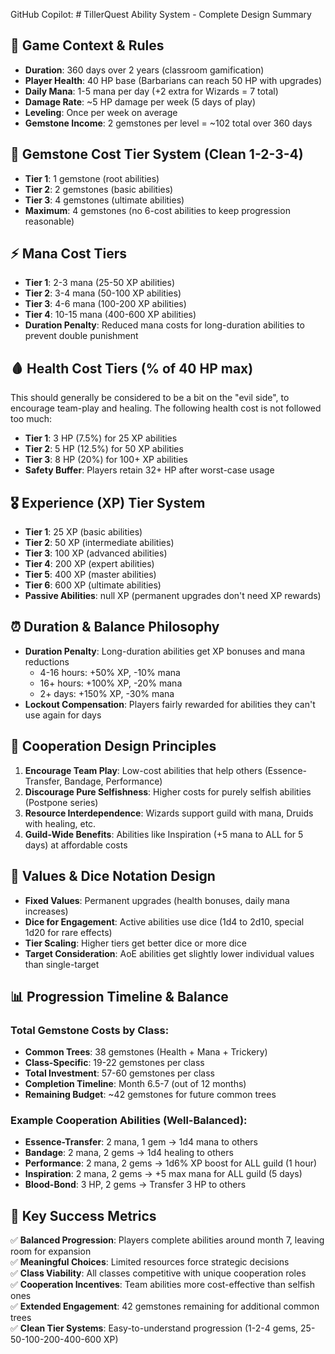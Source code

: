GitHub Copilot: # TillerQuest Ability System - Complete Design Summary

## 🎯 **Game Context & Rules**

- **Duration**: 360 days over 2 years (classroom gamification)
- **Player Health**: 40 HP base (Barbarians can reach 50 HP with upgrades)
- **Daily Mana**: 1-5 mana per day (+2 extra for Wizards = 7 total)
- **Damage Rate**: ~5 HP damage per week (5 days of play)
- **Leveling**: Once per week on average
- **Gemstone Income**: 2 gemstones per level = ~102 total over 360 days

## 💎 **Gemstone Cost Tier System (Clean 1-2-3-4)**

- **Tier 1**: 1 gemstone (root abilities)
- **Tier 2**: 2 gemstones (basic abilities)
- **Tier 3**: 4 gemstones (ultimate abilities)
- **Maximum**: 4 gemstones (no 6-cost abilities to keep progression reasonable)

## ⚡ **Mana Cost Tiers**

- **Tier 1**: 2-3 mana (25-50 XP abilities)
- **Tier 2**: 3-4 mana (50-100 XP abilities)
- **Tier 3**: 4-6 mana (100-200 XP abilities)
- **Tier 4**: 10-15 mana (400-600 XP abilities)
- **Duration Penalty**: Reduced mana costs for long-duration abilities to prevent double punishment

## 🩸 **Health Cost Tiers (% of 40 HP max)**

This should generally be considered to be a bit on the "evil side", to encourage team-play and healing. The following health cost is not followed too much:

- **Tier 1**: 3 HP (7.5%) for 25 XP abilities
- **Tier 2**: 5 HP (12.5%) for 50 XP abilities
- **Tier 3**: 8 HP (20%) for 100+ XP abilities
- **Safety Buffer**: Players retain 32+ HP after worst-case usage

## 🎖️ **Experience (XP) Tier System**

- **Tier 1**: 25 XP (basic abilities)
- **Tier 2**: 50 XP (intermediate abilities)
- **Tier 3**: 100 XP (advanced abilities)
- **Tier 4**: 200 XP (expert abilities)
- **Tier 5**: 400 XP (master abilities)
- **Tier 6**: 600 XP (ultimate abilities)
- **Passive Abilities**: null XP (permanent upgrades don't need XP rewards)

## ⏰ **Duration & Balance Philosophy**

- **Duration Penalty**: Long-duration abilities get XP bonuses and mana reductions
  - 4-16 hours: +50% XP, -10% mana
  - 16+ hours: +100% XP, -20% mana
  - 2+ days: +150% XP, -30% mana
- **Lockout Compensation**: Players fairly rewarded for abilities they can't use again for days

## 🤝 **Cooperation Design Principles**

1. **Encourage Team Play**: Low-cost abilities that help others (Essence-Transfer, Bandage, Performance)
2. **Discourage Pure Selfishness**: Higher costs for purely selfish abilities (Postpone series)
3. **Resource Interdependence**: Wizards support guild with mana, Druids with healing, etc.
4. **Guild-Wide Benefits**: Abilities like Inspiration (+5 mana to ALL for 5 days) at affordable costs

## 🎲 **Values & Dice Notation Design**

- **Fixed Values**: Permanent upgrades (health bonuses, daily mana increases)
- **Dice for Engagement**: Active abilities use dice (1d4 to 2d10, special 1d20 for rare effects)
- **Tier Scaling**: Higher tiers get better dice or more dice
- **Target Consideration**: AoE abilities get slightly lower individual values than single-target

## 📊 **Progression Timeline & Balance**

### **Total Gemstone Costs by Class:**

- **Common Trees**: 38 gemstones (Health + Mana + Trickery)
- **Class-Specific**: 19-22 gemstones per class
- **Total Investment**: 57-60 gemstones per class
- **Completion Timeline**: Month 6.5-7 (out of 12 months)
- **Remaining Budget**: ~42 gemstones for future common trees

### **Example Cooperation Abilities (Well-Balanced):**

- **Essence-Transfer**: 2 mana, 1 gem → 1d4 mana to others
- **Bandage**: 2 mana, 2 gems → 1d4 healing to others
- **Performance**: 2 mana, 2 gems → 1d6% XP boost for ALL guild (1 hour)
- **Inspiration**: 2 mana, 2 gems → +5 max mana for ALL guild (5 days)
- **Blood-Bond**: 3 HP, 2 gems → Transfer 3 HP to others

## 🎯 **Key Success Metrics**

✅ **Balanced Progression**: Players complete abilities around month 7, leaving room for expansion  
✅ **Meaningful Choices**: Limited resources force strategic decisions  
✅ **Class Viability**: All classes competitive with unique cooperation roles  
✅ **Cooperation Incentives**: Team abilities more cost-effective than selfish ones  
✅ **Extended Engagement**: 42 gemstones remaining for additional common trees  
✅ **Clean Tier Systems**: Easy-to-understand progression (1-2-4 gems, 25-50-100-200-400-600 XP)
